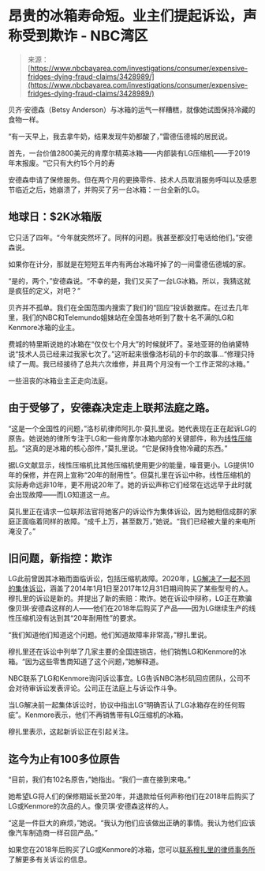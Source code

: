 <!--yml

类别：未分类

日期：2024年05月27日 15:01:14

-->

# 昂贵的冰箱寿命短。业主们提起诉讼，声称受到欺诈 - NBC湾区

> 来源：[https://www.nbcbayarea.com/investigations/consumer/expensive-fridges-dying-fraud-claims/3428989/](https://www.nbcbayarea.com/investigations/consumer/expensive-fridges-dying-fraud-claims/3428989/)

贝齐·安德森（Betsy Anderson）与冰箱的运气一样糟糕，就像她试图保持冷藏的食物一样。

“有一天早上，我去拿牛奶，结果发现牛奶都酸了，”雷德伍德城的居民说。

首先，一台价值2800美元的肯摩尔精英冰箱——内部装有LG压缩机——于2019年末报废。“它只有大约15个月的寿

安德森申请了保修服务。但在两个月的更换零件、技术人员取消服务呼叫以及感恩节临近之后，她崩溃了，并购买了另一台冰箱：一台全新的LG。

## 地球日：$2K冰箱版

它只活了四年。“今年就突然坏了。同样的问题。我甚至都没打电话给他们。”安德森说。

如果你在计分，那就是在短短五年内有两台冰箱坏掉了的一间雷德伍德城的家。

“是的，两个，”安德森说。“不幸的是，我们又买了一台LG冰箱。所以，我猜这就是疯狂的定义，对吧？”

贝齐并不孤单。我们在全国范围内搜索了我们的“回应”投诉数据库。在过去几年里，我们的NBC和Telemundo姐妹站在全国各地听到了数十名不满的LG和Kenmore冰箱的业主。

费城的特里斯说她的冰箱在“仅仅七个月大”的时候就坏了。圣地亚哥的伯纳黛特说“技术人员已经来过我家七次了。”这听起来很像洛杉矶的卡尔的故事...“修理只持续了一周。我已经接待了总共六次维修，并且两个月没有一个工作正常的冰箱。”

一些沮丧的冰箱业主正走向法庭。

## 由于受够了，安德森决定走上联邦法庭之路。

“这是一个全国性的问题，”洛杉矶律师阿扎尔·莫扎里说。她代表现在正在起诉LG的原告。她说她的律所专注于LG和一些肯摩尔冰箱内部的关键部件，称为[线性压缩机](https://www.youtube.com/watch?v=_lsrYCBPReE)。“这真的是冰箱的核心部件，”莫扎里说。“它是保持食物冷藏的东西。”

据LG文献显示，线性压缩机比其他压缩机使用更少的能量，噪音更小。LG提供10年的保修，并在网上宣称“20年的耐用性”。但莫扎里在诉讼中称，线性压缩机的实际寿命远非10年，更不用说20年了。她的诉讼声称它们经常在远远早于此时就会出现故障——而LG知道这一点。

莫扎里正在请求一位联邦法官将她客户的诉讼作为集体诉讼，因为她相信成群的家庭正面临着同样的故障。“成千上万，甚至数万，”她说。“我们已经被大量的来电所淹没了。”

## 旧问题，新指控：欺诈

LG此前曾因其冰箱而面临诉讼，包括压缩机故障。2020年，[LG解决了一起不同的集体诉讼](https://www.lgfridgesettlement.com)，涵盖了2014年1月1日至2017年12月31日期间购买了某些型号的人。穆扎里的诉讼是新的。并提出了新的索赔：欺诈。她在诉讼中辩称，LG正在欺骗像贝琪·安德森这样的人——他们在2018年后购买了产品——因为LG继续生产的线性压缩机没有达到其“20年耐用性”的要求。

“我们知道他们知道这个问题。他们知道故障率非常高，”穆扎里说。

穆扎里还在诉讼中列举了几家主要的全国连锁店，他们销售LG和Kenmore的冰箱。“因为这些零售商知道了这个问题，”她解释道。

NBC联系了LG和Kenmore询问诉讼事宜。LG告诉NBC洛杉矶回应团队，公司不会对待审诉讼发表评论。公司正在法庭上与诉讼作斗争。

当LG解决前一起集体诉讼时，协议中指出LG“明确否认了LG冰箱存在的任何瑕疵”。Kenmore表示，他们不再销售带有LG压缩机的冰箱。

穆扎里表示，这起新诉讼正在引起关注。

## 迄今为止有100多位原告

“目前，我们有102名原告，”她指出。“我们一直在接到来电。”

她希望LG将人们的保修期延长至20年，并退款给任何声称他们在2018年后购买了LG或Kenmore的次品的人。像贝琪·安德森这样的人。

“这是一件巨大的麻烦，”她说。“我认为他们应该做出正确的事情。我认为他们应该像汽车制造商一样召回产品。”

如果您在2018年后购买了LG或Kenmore的冰箱，您可以[联系穆扎里的律师事务所](http://bhtrialattorneys.com)了解更多有关诉讼的信息。
